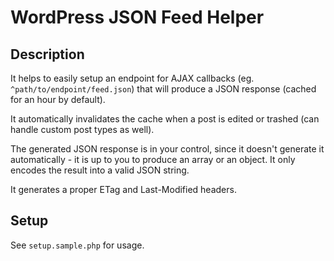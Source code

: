 # WordPress JSON Feed Helper

## Description

It helps to easily setup an endpoint for AJAX callbacks (eg. `^path/to/endpoint/feed.json`) that will produce a JSON response (cached for an hour by default).

It automatically invalidates the cache when a post is edited or trashed (can handle custom post types as well).

The generated JSON response is in your control, since it doesn't generate it automatically - it is up to you to produce an array or an object. It only encodes the result into a valid JSON string.

It generates a proper ETag and Last-Modified headers.

## Setup

See `setup.sample.php` for usage.
